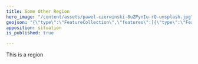 ```yaml
---
title: Some Other Region
hero_image: "/content/assets/pawel-czerwinski-8uZPynIu-rQ-unsplash.jpg"
geojson: "{\"type\":\"FeatureCollection\",\"features\":[{\"type\":\"Feature\",\"properties\":{},\"geometry\":{\"type\":\"Polygon\",\"coordinates\":[[[-1.2786197662353516,51.765449591887545],[-1.2688350677490234,51.765449591887545],[-1.258535385131836,51.77235454448412],[-1.268320083618164,51.783347173662065],[-1.2786197662353516,51.765449591887545]]]}}]}"
apposition: situation
is_published: true

---
```

This is a region
